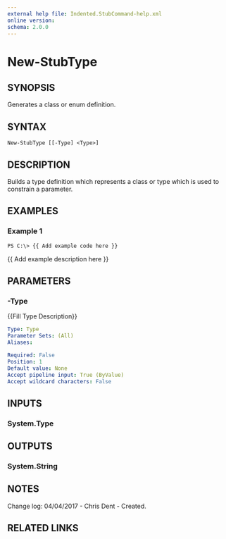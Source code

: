 ```yaml
---
external help file: Indented.StubCommand-help.xml
online version: 
schema: 2.0.0
---
```


# New-StubType

## SYNOPSIS
Generates a class or enum definition.

## SYNTAX

```
New-StubType [[-Type] <Type>]
```

## DESCRIPTION
Builds a type definition which represents a class or type which is used to constrain a parameter.

## EXAMPLES

### Example 1
```
PS C:\> {{ Add example code here }}
```

{{ Add example description here }}

## PARAMETERS

### -Type
{{Fill Type Description}}

```yaml
Type: Type
Parameter Sets: (All)
Aliases: 

Required: False
Position: 1
Default value: None
Accept pipeline input: True (ByValue)
Accept wildcard characters: False
```

## INPUTS

### System.Type

## OUTPUTS

### System.String

## NOTES
Change log:
    04/04/2017 - Chris Dent - Created.

## RELATED LINKS

